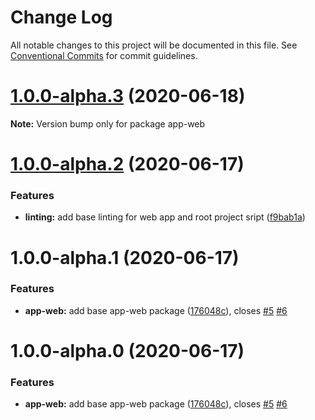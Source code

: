 # Change Log

All notable changes to this project will be documented in this file.
See [Conventional Commits](https://conventionalcommits.org) for commit guidelines.

# [1.0.0-alpha.3](https://github.com/joshvillahermosa/code-template-r/compare/v1.0.0-alpha.2...v1.0.0-alpha.3) (2020-06-18)

**Note:** Version bump only for package app-web





# [1.0.0-alpha.2](https://github.com/joshvillahermosa/code-template-r/compare/v1.0.0-alpha.1...v1.0.0-alpha.2) (2020-06-17)


### Features

* **linting:** add base linting for web app and root project sript ([f9bab1a](https://github.com/joshvillahermosa/code-template-r/commit/f9bab1ab7a60de39d9954ae29695f6e83079115a))





# 1.0.0-alpha.1 (2020-06-17)


### Features

* **app-web:** add base app-web package ([176048c](https://github.com/joshvillahermosa/code-template-r/commit/176048c771b63f318f8acc954b49e71cb3e3672e)), closes [#5](https://github.com/joshvillahermosa/code-template-r/issues/5) [#6](https://github.com/joshvillahermosa/code-template-r/issues/6)





# 1.0.0-alpha.0 (2020-06-17)


### Features

* **app-web:** add base app-web package ([176048c](https://github.com/joshvillahermosa/code-template-r/commit/176048c771b63f318f8acc954b49e71cb3e3672e)), closes [#5](https://github.com/joshvillahermosa/code-template-r/issues/5) [#6](https://github.com/joshvillahermosa/code-template-r/issues/6)
